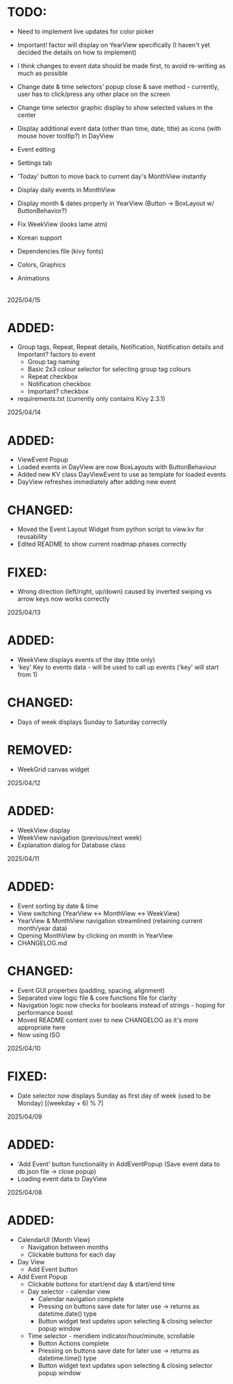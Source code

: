 # TODO:

- Need to implement live updates for color picker
- Important! factor will display on YearView specifically (I haven't yet decided the details on how to implement)

- I think changes to event data should be made first, to avoid re-writing as much as possible

- Change date & time selectors' popup close & save method - currently, user has to click/press any other place on the screen
- Change time selector graphic display to show selected values in the center
- Display additional event data (other than time, date, title) as icons (with mouse hover tooltip?) in DayView
- Event editing
- Settings tab
- 'Today' button to move back to current day's MonthView instantly
- Display daily events in MonthView
- Display month & dates properly in YearView (Button -> BoxLayout w/ ButtonBehavior?)
- Fix WeekView (looks lame atm)
- Korean support
- Dependencies file (kivy fonts)
- Colors, Graphics
- Animations

######

2025/04/15

# ADDED:
- Group tags, Repeat, Repeat details, Notification, Notification details and Important? factors to event
  - Group tag naming
  - Basic 2x3 colour selector for selecting group tag colours 
  - Repeat checkbox
  - Notification checkbox
  - Important? checkbox
- requirements.txt (currently only contains Kivy 2.3.1)

2025/04/14

# ADDED:
- ViewEvent Popup
- Loaded events in DayView are now BoxLayouts with ButtonBehaviour
- Added new KV class DayViewEvent to use as template for loaded events
- DayView refreshes immediately after adding new event

# CHANGED:
- Moved the Event Layout Widget from python script to view.kv for reusability
- Edited README to show current roadmap phases correctly

# FIXED:
- Wrong direction (left/right, up/down) caused by inverted swiping vs arrow keys now works correctly

2025/04/13

# ADDED:
- WeekView displays events of the day (title only)
- 'key' Key to events data - will be used to call up events ('key' will start from 1)

# CHANGED:
- Days of week displays Sunday to Saturday correctly

# REMOVED:
- WeekGrid canvas widget

2025/04/12

# ADDED:
- WeekView display
- WeekView navigation (previous/next week)
- Explanation dialog for Database class

2025/04/11

# ADDED:
- Event sorting by date & time
- View switching (YearView <-> MonthView <-> WeekView)
- YearView & MonthView navigation streamlined (retaining current month/year data)
- Opening MonthView by clicking on month in YearView
- CHANGELOG.md

# CHANGED:
- Event GUI properties (padding, spacing, alignment)
- Separated view logic file & core functions file for clarity
- Navigation logic now checks for booleans instead of strings - hoping for performance boost
- Moved README content over to new CHANGELOG as it's more appropriate here
- Now using ISO

2025/04/10

# FIXED:
- Date selector now displays Sunday as first day of week (used to be Monday) [(weekday + 6) % 7]

2025/04/09

# ADDED:
- 'Add Event' button functionality in AddEventPopup (Save event data to db.json file -> close popup)
- Loading event data to DayView

2025/04/08

# ADDED:
- CalendarUI (Month View)
  - Navigation between months
  - Clickable buttons for each day
- Day View
  - Add Event button
- Add Event Popup
  - Clickable buttons for start/end day & start/end time
  - Day selector - calendar view
    - Calendar navigation complete
    - Pressing on buttons save date for later use -> returns as datetime.date() type
    - Button widget text updates upon selecting & closing selector popup window
  - Time selector - meridiem indicator/hour/minute, scrollable
    - Button Actions complete
    - Pressing on buttons save date for later use -> returns as datetime.time() type
    - Button widget text updates upon selecting & closing selector popup window

